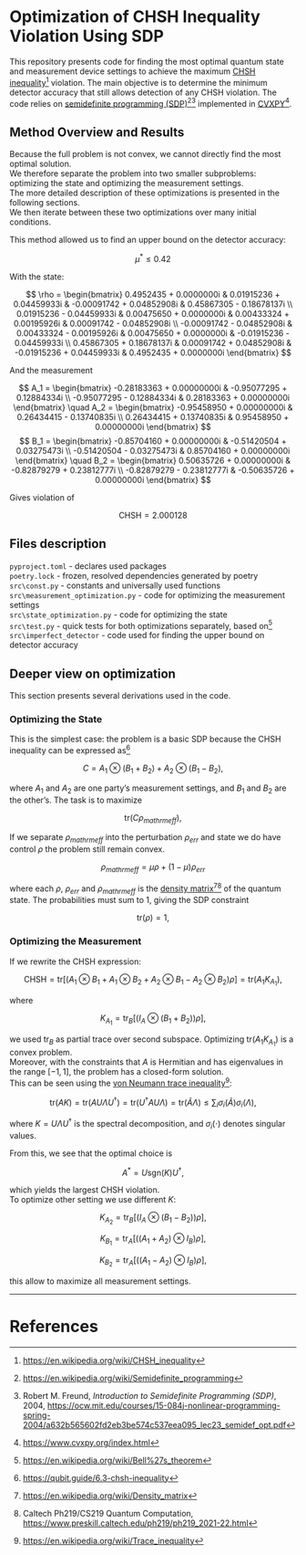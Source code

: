 # Optimization of CHSH Inequality Violation Using SDP

This repository presents code for finding the most optimal quantum state and measurement device settings to achieve the maximum [CHSH inequality](https://en.wikipedia.org/wiki/CHSH_inequality)[^1] violation. The main objective is to determine the minimum detector accuracy that still allows detection of any CHSH violation. The code relies on [semidefinite programming (SDP)](https://en.wikipedia.org/wiki/Semidefinite_programming)[^2][^3] implemented in [CVXPY](https://www.cvxpy.org/)[^4].

## Method Overview and Results

Because the full problem is not convex, we cannot directly find the most optimal solution.  
We therefore separate the problem into two smaller subproblems: optimizing the state and optimizing the measurement settings.  
The more detailed description of these optimizations is presented in the following sections.  
We then iterate between these two optimizations over many initial conditions.  

This method allowed us to find an upper bound on the detector accuracy:

$$
\mu^{*} \leq 0.42
$$

With the state:

$$
\rho = \begin{bmatrix}
0.4952435 + 0.0000000i & 0.01915236 + 0.04459933i & -0.00091742 + 0.04852908i & 0.45867305 - 0.18678137i \\
0.01915236 - 0.04459933i & 0.00475650 + 0.0000000i & 0.00433324 + 0.00195926i & 0.00091742 - 0.04852908i \\
-0.00091742 - 0.04852908i & 0.00433324 - 0.00195926i & 0.00475650 + 0.0000000i & -0.01915236 - 0.04459933i \\
0.45867305 + 0.18678137i & 0.00091742 + 0.04852908i & -0.01915236 + 0.04459933i & 0.4952435 + 0.0000000i
\end{bmatrix}
$$

And the measurement

$$
A_1 = \begin{bmatrix}
-0.28183363 + 0.00000000i & -0.95077295 + 0.12884334i \\
-0.95077295 - 0.12884334i & 0.28183363 + 0.00000000i
\end{bmatrix}
\quad
A_2 = \begin{bmatrix}
-0.95458950 + 0.00000000i & 0.26434415 - 0.13740835i \\
0.26434415 + 0.13740835i & 0.95458950 + 0.00000000i
\end{bmatrix}
$$
$$
B_1 = \begin{bmatrix}
-0.85704160 + 0.00000000i & -0.51420504 + 0.03275473i \\
-0.51420504 - 0.03275473i & 0.85704160 + 0.00000000i
\end{bmatrix}
\quad
B_2 = \begin{bmatrix}
0.50635726 + 0.00000000i & -0.82879279 + 0.23812777i \\
-0.82879279 - 0.23812777i & -0.50635726 + 0.00000000i
\end{bmatrix}
$$

Gives violation of

$$
\text{CHSH} = 2.000128
$$

## Files description

`pyproject.toml` - declares used packages  
`poetry.lock` - frozen, resolved dependencies generated by poetry  
`src\const.py` - constants and universally used functions  
`src\measurement_optimization.py` - code for optimizing the measurement settings  
`src\state_optimization.py` - code for optimizing the state  
`src\test.py` - quick tests for both optimizations separately, based on[^8]  
`src\imperfect_detector` - code used for finding the upper bound on detector accuracy  

## Deeper view on optimization

This section presents several derivations used in the code.

### Optimizing the State

This is the simplest case: the problem is a basic SDP because the CHSH inequality can be expressed as[^5]

$$
C = A_1 \otimes (B_1 + B_2) + A_2 \otimes (B_1 - B_2),
$$

where $A_1$ and $A_2$ are one party’s measurement settings, and $B_1$ and $B_2$ are the other’s. The task is to maximize 

$$
\text{tr}(C \rho_{mathrm{eff}}),
$$

If we separate $\rho_{mathrm{eff}}$ into the perturbation $\rho_{err}$ and state we do have control $\rho$ the problem still remain convex.

$$
\rho_{mathrm{eff}} = \mu \rho + (1 - \mu) \rho_{err}
$$

where each $\rho$, $\rho_{err}$ and $\rho_{mathrm{eff}}$ is the [density matrix](https://en.wikipedia.org/wiki/Density_matrix)[^6][^7] of the quantum state. The probabilities must sum to 1, giving the SDP constraint

$$
\text{tr}(\rho) = 1,
$$


### Optimizing the Measurement

If we rewrite the CHSH expression:

$$
\mathrm{CHSH} = \text{tr}\left[ \left( A_1 \otimes B_1 + A_1 \otimes B_2 + A_2 \otimes B_1 - A_2 \otimes B_2 \right) \rho \right] = \text{tr}(A_1 K_{A_1}),
$$

where

$$
K_{A_1} = \text{tr}_B \left[ \left( I_A \otimes (B_1 + B_2) \right) \rho \right],
$$

we used $\text{tr}_B$ as partial trace over second subspace. Optimizing $\text{tr}(A_1 K_{A_1})$ is a convex problem.  
Moreover, with the constraints that $A$ is Hermitian and has eigenvalues in the range $[-1, 1]$, the problem has a closed-form solution.  
This can be seen using the [von Neumann trace inequality](https://en.wikipedia.org/wiki/Trace_inequality)[^9]:

$$
\text{tr}(A K) = \text{tr}(A U \Lambda U^{\dagger}) = \text{tr}(U^{\dagger} A U  \Lambda) = \text{tr}(\tilde{A} \Lambda) \leq \sum_i \sigma_i(\tilde{A})  \sigma_i(\Lambda),
$$

where $K = U \Lambda U^{\dagger}$ is the spectral decomposition, and $\sigma_i(\cdot)$ denotes singular values.

From this, we see that the optimal choice is

$$
A^{*} = U  \mathrm{sgn}(K)  U^{\dagger},
$$

which yields the largest CHSH violation.  
To optimize other setting we use different $K$:

$$
K_{A_2} = \text{tr}_B \left[ \left( I_A \otimes (B_1 - B_2) \right) \rho \right],
$$

$$
K_{B_1} = \text{tr}_A \left[ \left( (A_1 + A_2) \otimes I_B \right) \rho \right],
$$

$$
K_{B_2} = \text{tr}_A \left[ \left( (A_1 - A_2) \otimes I_B \right) \rho \right],
$$

this allow to maximize all measurement settings.

---

# References
[^1]: https://en.wikipedia.org/wiki/CHSH_inequality  
[^2]: https://en.wikipedia.org/wiki/Semidefinite_programming  
[^3]: Robert M. Freund, *Introduction to Semidefinite Programming (SDP)*, 2004, https://ocw.mit.edu/courses/15-084j-nonlinear-programming-spring-2004/a632b565602fd2eb3be574c537eea095_lec23_semidef_opt.pdf  
[^4]: https://www.cvxpy.org/index.html  
[^5]: https://qubit.guide/6.3-chsh-inequality  
[^6]: https://en.wikipedia.org/wiki/Density_matrix  
[^7]: Caltech Ph219/CS219 Quantum Computation, https://www.preskill.caltech.edu/ph219/ph219_2021-22.html  
[^8]: https://en.wikipedia.org/wiki/Bell%27s_theorem  
[^9]: https://en.wikipedia.org/wiki/Trace_inequality
